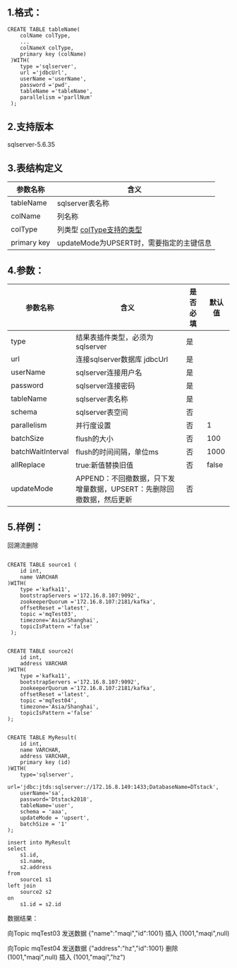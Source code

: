 ## 1.格式：
```
CREATE TABLE tableName(
    colName colType,
    ...
    colNameX colType,
    primary key (colName)
 )WITH(
    type ='sqlserver',
    url ='jdbcUrl',
    userName ='userName',
    password ='pwd',
    tableName ='tableName',
    parallelism ='parllNum'
 );

```

## 2.支持版本
 sqlserver-5.6.35
 
## 3.表结构定义
 
|参数名称|含义|
|----|---|
| tableName| sqlserver表名称|
| colName | 列名称|
| colType | 列类型 [colType支持的类型](docs/colType.md)|
| primary key | updateMode为UPSERT时，需要指定的主键信息|

## 4.参数：

|参数名称|含义|是否必填|默认值|
|----|----|----|----|
|type |结果表插件类型，必须为sqlserver|是||
|url | 连接sqlserver数据库 jdbcUrl |是||
|userName |sqlserver连接用户名 |是||
|password | sqlserver连接密码|是||
|tableName | sqlserver表名称|是||
|schema | sqlserver表空间|否||
|parallelism | 并行度设置|否|1|
|batchSize | flush的大小|否|100|
|batchWaitInterval | flush的时间间隔，单位ms|否|1000|
|allReplace| true:新值替换旧值|否|false|
|updateMode| APPEND：不回撤数据，只下发增量数据，UPSERT：先删除回撤数据，然后更新|否||

  
## 5.样例：

回溯流删除
```

CREATE TABLE source1 (
    id int,
    name VARCHAR
)WITH(
    type ='kafka11',
    bootstrapServers ='172.16.8.107:9092',
    zookeeperQuorum ='172.16.8.107:2181/kafka',
    offsetReset ='latest',
    topic ='mqTest03',
    timezone='Asia/Shanghai',
    topicIsPattern ='false'
 );


CREATE TABLE source2(
    id int,
    address VARCHAR
)WITH(
    type ='kafka11',
    bootstrapServers ='172.16.8.107:9092',
    zookeeperQuorum ='172.16.8.107:2181/kafka',
    offsetReset ='latest',
    topic ='mqTest04',
    timezone='Asia/Shanghai',
    topicIsPattern ='false'
);


CREATE TABLE MyResult(
    id int,
    name VARCHAR,
    address VARCHAR,
    primary key (id)
)WITH(
    type='sqlserver',
    url='jdbc:jtds:sqlserver://172.16.8.149:1433;DatabaseName=DTstack',
    userName='sa',
    password='Dtstack2018',
    tableName='user',
    schema = 'aaa',
    updateMode = 'upsert',
    batchSize = '1'
);

insert into MyResult
select 
	s1.id,
	s1.name,
	s2.address
from 
	source1 s1
left join
	source2 s2
on 	
	s1.id = s2.id

 ```
 
数据结果：

向Topic mqTest03 发送数据  {"name":"maqi","id":1001}  插入 (1001,"maqi",null)

向Topic mqTest04 发送数据  {"address":"hz","id":1001} 删除 (1001,"maqi",null) 插入  (1001,"maqi","hz")
